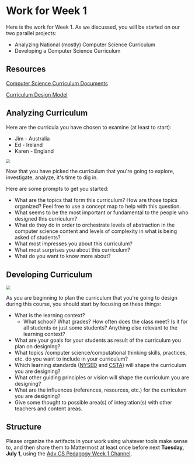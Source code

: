 # Work for Week 1

Here is the work for Week 1. As we discussed, you will be started on our two parallel projects:
* Analyzing National (mostly) Computer Science Curriculum
* Developing a Computer Science Curriculum



## Resources 

[Computer Science Curriculum Documents](https://github.com/drardito/CS_Ed_Pedagogy_Summer_2022/blob/main/National%20Computer%20ScienceTechnology%20Curricula.md)

[Curriculum Design Model](https://cmapscloud.ihmc.us/viewer/cmap/1Y74YZQ2D-2BHBYL0-455)



## Analyzing Curriculum

Here are the curricula you have chosen to examine (at least to start):

* Jim - Australia
* Ed - Ireland
* Karen - England

<img src="https://images.unsplash.com/photo-1586941962765-d3896cc85ac8?ixlib=rb-1.2.1&ixid=MnwxMjA3fDB8MHxwaG90by1wYWdlfHx8fGVufDB8fHx8&auto=format&fit=crop&w=1170&q=80" style="zoom:67%;" />



Now that you have picked the curriculum that you're going to explore, investigate, analyze, it's time to dig in.

Here are some prompts to get you started:

* What are the topics that form this curriculum? How are those topics organized? Feel free to use a concept map to help with this question.
* What seems to be the most important or fundamental to the people who designed this curriculum?
* What do they do in order to orchestrate levels of abstraction in the computer science content and levels of complexity in what is being asked of students?
* What most impresses you about this curriculum?
* What most surprises you about this curriculum?
* What do you want to know more about?



## Developing Curriculum

<img src="https://images.unsplash.com/photo-1618385418700-35dc948cdeec?ixlib=rb-1.2.1&ixid=MnwxMjA3fDB8MHxwaG90by1wYWdlfHx8fGVufDB8fHx8&auto=format&fit=crop&w=1170&q=80" style="zoom:67%;" />



As you are beginning to plan the curriculum that you're going to design during this course, you should start by focusing on these things:

* What is the learning context? 
  * What school? What grades? How often does the class meet? Is it for all students or just some students? Anything else relevant to the learning context?
* What are your goals for your students as result of the curriculum you plan on designing?
* What topics /computer science/computational thinking skills, practices, etc. do you want to include in your curriculum?
* Which learning standards ([NYSED](http://www.nysed.gov/curriculum-instruction/computer-science-and-digital-fluency-learning-standards) and [CSTA](https://csteachers.org/page/about-csta-s-k-12-nbsp-standards)) will shape the curriculum you are designing?
* What other guiding principles or vision will shape the curriculum you are designing? 
* What are the influences (references, resources, etc.) for the curriculum you are designing? 
* Give some thought to possible area(s) of integration(s) with other teachers and content areas. 



## Structure

Please organize the artifacts in your work using whatever tools make sense to, and then share them to Mattermost at least once before next **Tuesday, July 1**, using the [Adv CS Pedagogy Week 1 Channel](https://gardito-mattermost.us.reclaim.cloud/cspedagogy/channels/adv-cs-pedagogy-week-1).
